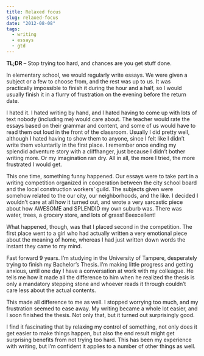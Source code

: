 ```yaml
---
title: Relaxed focus
slug: relaxed-focus
date: "2012-08-08"
tags:
  - writing
  - essays
  - gtd
---
```


**TL;DR** – Stop trying too hard, and chances are you get stuff done.

In elementary school, we would regularly write essays. We were given a subject or a few to choose from, and the rest was up to us. It was practically impossible to finish it during the hour and a half, so I would usually finish it in a flurry of frustration on the evening before the return date.

I hated it. I hated writing by hand, and I hated having to come up with lots of text nobody (including me) would care about. The teacher would rate the essays based on their grammar and content, and some of us would have to read them out loud in the front of the classroom. Usually I did pretty well, although I hated having to show them to anyone, since I felt like I didn’t write them voluntarily in the first place. I remember once ending my splendid adventure story with a cliffhanger, just because I didn’t bother writing more. Or my imagination ran dry. All in all, the more I tried, the more frustrated I would get.

This one time, something funny happened. Our essays were to take part in a writing competition organized in cooperation between the city school board and the local construction workers’ guild. The subjects given were somehow related to the our city, our neighborhoods, and the like. I decided I wouldn’t care at all how it turned out, and wrote a very sarcastic piece about how AWESOME and SPLENDID my own suburb was. There was water, trees, a grocery store, and lots of grass! Eeexcellent!

What happened, though, was that I placed second in the competition. The first place went to a girl who had actually written a very emotional piece about the meaning of home, whereas I had just written down words the instant they came to my mind.

Fast forward 9 years. I’m studying in the University of Tampere, desperately trying to finish my Bachelor’s Thesis. I’m making little progress and getting anxious, until one day I have a conversation at work with my colleague. He tells me how it made all the difference to him when he realized the thesis is only a mandatory stepping stone and whoever reads it through couldn’t care less about the actual contents.

This made all difference to me as well. I stopped worrying too much, and my frustration seemed to ease away. My writing became a whole lot easier, and I soon finished the thesis. Not only that, but it turned out surprisingly good.

I find it fascinating that by relaxing my control of something, not only does it get easier to make things happen, but also the end result might get surprising benefits from not trying too hard. This has been my experience with writing, but I’m confident it applies to a number of other things as well.
